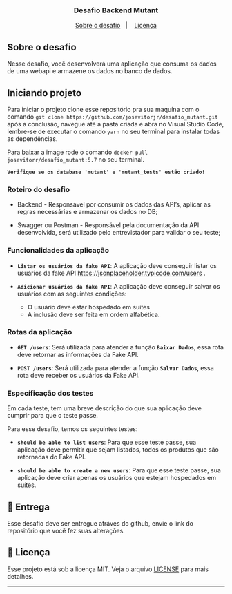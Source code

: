 <h3 align="center">
  Desafio Backend Mutant
</h3>

<p align="center">
  <a href="#rocket-sobre-o-desafio">Sobre o desafio</a>&nbsp;&nbsp;&nbsp;|&nbsp;&nbsp;&nbsp;
  <a href="#memo-licença">Licença</a>
</p>

## Sobre o desafio

Nesse desafio, você desenvolverá uma aplicação que consuma os dados de uma webapi e armazene os dados no banco de dados.

## Iniciando projeto

Para iniciar o projeto clone esse repositório pra sua maquína com o comando
`git clone https://github.com/josevitorjr/desafio_mutant.git` após a conclusão, navegue até a pasta criada e abra no Visual Studio Code, lembre-se de executar o comando `yarn` no seu terminal para instalar todas as dependências.

Para baixar a image rode o comando `docker pull josevitorr/desafio_mutant:5.7` no seu terminal.

**`Verifique se os database 'mutant' e 'mutant_tests' estão criado!`**

### Roteiro do desafio

- Backend - Responsável por consumir os dados das API’s, aplicar as regras
necessárias e armazenar os dados no DB;

- Swagger ou Postman - Responsável pela documentação da API desenvolvida, será
utilizado pelo entrevistador para validar o seu teste;

### Funcionalidades da aplicação

- **`Listar os usuários da fake API`**: A aplicação deve conseguir listar os usuários da fake API https://jsonplaceholder.typicode.com/users .

- **`Adicionar usuários da fake API`**: A aplicação deve conseguir salvar os usuários com as seguintes condições:
  - O usuário deve estar hospedado em suítes
  - A inclusão deve ser feita em ordem alfabética.

### Rotas da aplicação

- **`GET /users`**: Será utilizada para atender a função **`Baixar Dados`**, essa rota deve retornar as informações da Fake API.

- **`POST /users`**: Será utilizada para atender a função **`Salvar Dados`**, essa rota deve receber os usuários da Fake API.

### Específicação dos testes

Em cada teste, tem uma breve descrição do que sua aplicação deve cumprir para que o teste passe.

Para esse desafio, temos os seguintes testes:

- **`should be able to list users`**: Para que esse teste passe, sua aplicação deve permitir que sejam listados, todos os produtos que são retornadas do Fake API.

- **`should be able to create a new users`**: Para que esse teste passe, sua aplicação deve criar apenas os usuários que estejam hospedados em suítes.

## :calendar: Entrega

Esse desafio deve ser entregue atráves do github, envie o link do repositório que você fez suas alterações.

## :memo: Licença

Esse projeto está sob a licença MIT. Veja o arquivo [LICENSE](../LICENSE) para mais detalhes.

---

